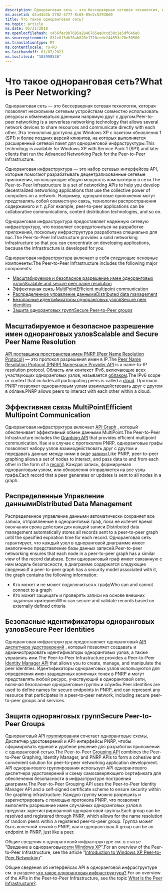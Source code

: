 ```yaml
---
description: Одноранговая сеть — это бессерверная сетевая технология, которая позволяет нескольким сетевым устройствам совместно использовать ресурсы и обмениваться данными напрямую друг с другом.
ms.assetid: d2a43d3b-2782-4777-8c65-05e2c52930d0
title: Что такое одноранговая сеть?
ms.topic: article
ms.date: 05/31/2018
ms.openlocfilehash: c456fac9b7695a2846765ee0ccd38c1e5df646e0
ms.sourcegitcommit: 831e8f3db78ab820e1710cede244553c70e50500
ms.translationtype: MT
ms.contentlocale: ru-RU
ms.lasthandoff: 01/07/2021
ms.locfileid: "103998536"
---
```

# <a name="what-is-peer-networking"></a><span data-ttu-id="fa2d6-103">Что такое одноранговая сеть?</span><span class="sxs-lookup"><span data-stu-id="fa2d6-103">What is Peer Networking?</span></span>

<span data-ttu-id="fa2d6-104">Одноранговая сеть — это бессерверная сетевая технология, которая позволяет нескольким сетевым устройствам совместно использовать ресурсы и обмениваться данными напрямую друг с другом.</span><span class="sxs-lookup"><span data-stu-id="fa2d6-104">Peer-to-peer networking is a serverless networking technology that allows several network devices to share resources and communicate directly with each other.</span></span> <span data-ttu-id="fa2d6-105">Эта технология доступна для Windows XP с пакетом обновления 1 (SP1) и более поздних версий клиентов, на которых выполняется расширенный сетевой пакет для одноранговой инфраструктуры.</span><span class="sxs-lookup"><span data-stu-id="fa2d6-105">This technology is available for Windows XP with Service Pack 1 (SP1) and later clients that run the Advanced Networking Pack for the Peer-to-Peer Infrastructure.</span></span>

<span data-ttu-id="fa2d6-106">Одноранговая инфраструктура — это набор сетевых интерфейсов API, которые помогают разрабатывать децентрализованные сетевые приложения, использующие общую мощность компьютеров в сети.</span><span class="sxs-lookup"><span data-stu-id="fa2d6-106">The Peer-to-Peer Infrastructure is a set of networking APIs to help you develop decentralized networking applications that use the collective power of computers on a network.</span></span> <span data-ttu-id="fa2d6-107">Например, одноранговые приложения могут представлять собой совместную связь, технологии распространения содержимого и т. д.</span><span class="sxs-lookup"><span data-stu-id="fa2d6-107">For example, peer-to-peer applications can be collaborative communications, content distribution technologies, and so on.</span></span>

<span data-ttu-id="fa2d6-108">Одноранговая инфраструктура предоставляет надежную сетевую инфраструктуру, что позволяет сосредоточиться на разработке приложений, поскольку инфраструктура разработана специально для вас.</span><span class="sxs-lookup"><span data-stu-id="fa2d6-108">The Peer-to-Peer Infrastructure provides a solid networking infrastructure so that you can concentrate on developing applications, because the infrastructure is developed for you.</span></span>

<span data-ttu-id="fa2d6-109">Одноранговая инфраструктура включает в себя следующие основные компоненты:</span><span class="sxs-lookup"><span data-stu-id="fa2d6-109">The Peer-to-Peer Infrastructure includes the following major components:</span></span>

-   [<span data-ttu-id="fa2d6-110">Масштабируемое и безопасное разрешение имен одноранговых узлов</span><span class="sxs-lookup"><span data-stu-id="fa2d6-110">Scalable and secure peer name resolution</span></span>](#scalable-and-secure-peer-name-resolution)
-   [<span data-ttu-id="fa2d6-111">Эффективная связь MultiPoint</span><span class="sxs-lookup"><span data-stu-id="fa2d6-111">Efficient multipoint communication</span></span>](#efficient-multipoint-communication)
-   [<span data-ttu-id="fa2d6-112">Распределенное управление данными</span><span class="sxs-lookup"><span data-stu-id="fa2d6-112">Distributed data management</span></span>](#distributed-data-management)
-   [<span data-ttu-id="fa2d6-113">Безопасные идентификаторы одноранговых узлов</span><span class="sxs-lookup"><span data-stu-id="fa2d6-113">Secure peer identities</span></span>](#secure-peer-identities)
-   [<span data-ttu-id="fa2d6-114">Защита одноранговых групп</span><span class="sxs-lookup"><span data-stu-id="fa2d6-114">Secure Peer-to-Peer groups</span></span>](#secure-peer-to-peer-groups)

## <a name="scalable-and-secure-peer-name-resolution"></a><span data-ttu-id="fa2d6-115">Масштабируемое и безопасное разрешение имен одноранговых узлов</span><span class="sxs-lookup"><span data-stu-id="fa2d6-115">Scalable and Secure Peer Name Resolution</span></span>

<span data-ttu-id="fa2d6-116">[API поставщика пространства имен PNRP (Peer Name Resolution Protocol)](pnrp-namespace-provider-api.md) — это протокол разрешения имен в IP.</span><span class="sxs-lookup"><span data-stu-id="fa2d6-116">The [Peer Name Resolution Protocol (PNRP) Namespace Provider API](pnrp-namespace-provider-api.md) is a name-to-IP resolution protocol.</span></span> <span data-ttu-id="fa2d6-117">Область или контекст IPv6, включающие всех участвующих одноранговых узлов, называется [облаком](clouds.md).</span><span class="sxs-lookup"><span data-stu-id="fa2d6-117">The IPv6 scope or context that includes all participating peers is called a [cloud](clouds.md).</span></span> <span data-ttu-id="fa2d6-118">Протокол PNRP позволяет одноранговым узлам взаимодействовать друг с другом в облаке.</span><span class="sxs-lookup"><span data-stu-id="fa2d6-118">PNRP allows peers to interact with each other within a cloud.</span></span>

## <a name="efficient-multipoint-communication"></a><span data-ttu-id="fa2d6-119">Эффективная связь MultiPoint</span><span class="sxs-lookup"><span data-stu-id="fa2d6-119">Efficient Multipoint Communication</span></span>

<span data-ttu-id="fa2d6-120">Одноранговая инфраструктура включает [API Graph](graphing-api.md) , который обеспечивает эффективный обмен данными MultiPoint.</span><span class="sxs-lookup"><span data-stu-id="fa2d6-120">The Peer-to-Peer Infrastructure includes the [Graphing API](graphing-api.md) that provides efficient multipoint communication.</span></span> <span data-ttu-id="fa2d6-121">Как и в случае с протоколом PNRP, одноранговые графы позволяют набору узлов взаимодействовать друг с другом и передавать данные между ними в виде [записи](records.md).</span><span class="sxs-lookup"><span data-stu-id="fa2d6-121">Like PNRP, peer-to-peer graphing allows a set of nodes to interact, and pass data to and from each other in the form of a [record](records.md).</span></span> <span data-ttu-id="fa2d6-122">Каждая запись, формируемая одноранговым узлом, или обновления отправляется на все узлы графа.</span><span class="sxs-lookup"><span data-stu-id="fa2d6-122">Each record that a peer generates or updates is sent to all nodes in a graph.</span></span>

## <a name="distributed-data-management"></a><span data-ttu-id="fa2d6-123">Распределенные Управление данными</span><span class="sxs-lookup"><span data-stu-id="fa2d6-123">Distributed Data Management</span></span>

<span data-ttu-id="fa2d6-124">Распределенное управление данными автоматически сохраняет все записи, отправленные в одноранговый граф, пока не истечет время окончания срока действия для каждой записи.</span><span class="sxs-lookup"><span data-stu-id="fa2d6-124">Distributed data management automatically stores all records sent to a peer-to-peer graph until the specified expiration time for each record.</span></span> <span data-ttu-id="fa2d6-125">Одноранговая сеть гарантирует, что каждый узел в одноранговой диаграмме имеет аналогичное представление базы данных записей.</span><span class="sxs-lookup"><span data-stu-id="fa2d6-125">Peer-to-peer networking ensures that each node in a peer-to-peer graph has a similar view of the record database.</span></span> <span data-ttu-id="fa2d6-126">Если одноранговый граф имеет связанную с ним модель безопасности, в диаграмме содержатся следующие сведения:</span><span class="sxs-lookup"><span data-stu-id="fa2d6-126">If a peer-to-peer graph has a security model associated with it, the graph contains the following information:</span></span>

-   <span data-ttu-id="fa2d6-127">Кто может и не может подключиться к графу</span><span class="sxs-lookup"><span data-stu-id="fa2d6-127">Who can and cannot connect to a graph</span></span>
-   <span data-ttu-id="fa2d6-128">Кто может защищать и проверять записи на основе внешних заданных критериев</span><span class="sxs-lookup"><span data-stu-id="fa2d6-128">Who can secure and validate records based on externally defined criteria</span></span>

## <a name="secure-peer-identities"></a><span data-ttu-id="fa2d6-129">Безопасные идентификаторы одноранговых узлов</span><span class="sxs-lookup"><span data-stu-id="fa2d6-129">Secure Peer Identities</span></span>

<span data-ttu-id="fa2d6-130">Одноранговая инфраструктура предоставляет одноранговый [API диспетчера удостоверений](identity-manager-api.md) , который позволяет создавать и администрировать идентификаторы одноранговых узлов, а также управлять ими.</span><span class="sxs-lookup"><span data-stu-id="fa2d6-130">The Peer-to-Peer Infrastructure provides a Peer-to-Peer [Identity Manager API](identity-manager-api.md) that allows you to create, manage, and manipulate the peer identities.</span></span> <span data-ttu-id="fa2d6-131">Идентификаторы одноранговых узлов используются для определения имен защищенных конечных точек в PNRP и могут представлять любой ресурс, участвующий в одноранговой сети, включая безопасные одноранговые группы и службы.</span><span class="sxs-lookup"><span data-stu-id="fa2d6-131">Peer identities are used to define names for secure endpoints in PNRP, and can represent any resource that participates in a peer-to-peer network, including secure peer-to-peer groups and services.</span></span>

## <a name="secure-peer-to-peer-groups"></a><span data-ttu-id="fa2d6-132">Защита одноранговых групп</span><span class="sxs-lookup"><span data-stu-id="fa2d6-132">Secure Peer-to-Peer Groups</span></span>

<span data-ttu-id="fa2d6-133">Одноранговый [API группирования](grouping-api.md) сочетает одноранговые схемы, Диспетчер удостоверений и API-интерфейсы PNRP, чтобы сформировать единое и удобное решение для разработки приложений с одноранговой сетью.</span><span class="sxs-lookup"><span data-stu-id="fa2d6-133">The Peer-to-Peer [Grouping API](grouping-api.md) combines the Peer-to-Peer Graphing, Identity Manager, and PNRP APIs to form a cohesive and convenient solution for peer-to-peer networking application development.</span></span> <span data-ttu-id="fa2d6-134">API однорангового группирования использует API однорангового диспетчера удостоверений и схему самозаверяющего сертификата для обеспечения безопасности в инфраструктуре построения диаграмм.</span><span class="sxs-lookup"><span data-stu-id="fa2d6-134">The Peer-to-Peer Grouping API uses the Peer-to-Peer Identity Manager API and a self-signed certificate scheme to ensure security within the graphing infrastructure.</span></span> <span data-ttu-id="fa2d6-135">Каждую группу можно разрешить и зарегистрировать с помощью протокола PNRP, что позволяет выполнять разрешение имен случайных одноранговых узлов в пределах зарегистрированной одноранговой группы.</span><span class="sxs-lookup"><span data-stu-id="fa2d6-135">Each group can be resolved and registered through PNRP, which allows for the name resolution of random peers within a registered peer-to-peer group.</span></span> <span data-ttu-id="fa2d6-136">Группа может быть конечной точкой в PNRP, как и одноранговая.</span><span class="sxs-lookup"><span data-stu-id="fa2d6-136">A group can be an endpoint in PNRP, just like a peer.</span></span>

<span data-ttu-id="fa2d6-137">Общие сведения о одноранговой инфраструктуре см. в статье "Введение в одноранговые[сети Windows XP](https://www.microsoft.com/windowsxp/pro/techinfo/administration/p2p/introduction.asp)".</span><span class="sxs-lookup"><span data-stu-id="fa2d6-137">For an overview of the Peer-to-Peer Infrastructure, see the article "[Introduction to Windows XP Peer-to-Peer Networking](https://www.microsoft.com/windowsxp/pro/techinfo/administration/p2p/introduction.asp)".</span></span>

<span data-ttu-id="fa2d6-138">Общие сведения об интерфейсах API в одноранговой инфраструктуре см. в разделе [что такое одноранговая инфраструктура?](what-is-the-peer-infrastructure-.md).</span><span class="sxs-lookup"><span data-stu-id="fa2d6-138">For an overview of the APIs in the Peer-to-Peer Infrastructure, see the topic [What is the Peer Infrastructure?](what-is-the-peer-infrastructure-.md).</span></span>

 

 



